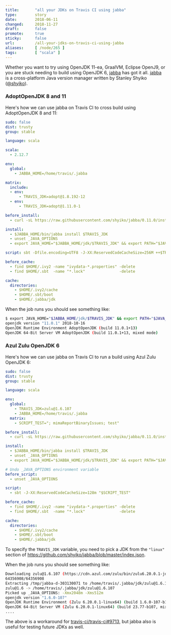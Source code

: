 ```yaml
---
title:       "all your JDKs on Travis CI using jabba"
type:        story
date:        2018-06-11
changed:     2018-11-27
draft:       false
promote:     true
sticky:      false
url:         /all-your-jdks-on-travis-ci-using-jabba
aliases:     [ /node/265 ]
tags:        [ "scala" ]
---
```


  [jabba]: https://github.com/shyiko/jabba

Whether you want to try using OpenJDK 11-ea, GraalVM, Eclipse OpenJ9, or you are stuck needing to build using OpenJDK 6, [jabba][jabba] has got it all. [jabba][jabba] is a cross-platform Java version manager written by Stanley Shyiko ([@shyiko](https://twitter.com/shyiko)).

### AdoptOpenJDK 8 and 11

Here's how we can use jabba on Travis CI to cross build using AdoptOpenJDK 8 and 11:

```yaml
sudo: false
dist: trusty
group: stable

language: scala

scala:
  - 2.12.7

env:
  global:
    - JABBA_HOME=/home/travis/.jabba

matrix:
  include:
  - env:
      - TRAVIS_JDK=adopt@1.8.192-12
  - env:
      - TRAVIS_JDK=adopt@1.11.0-1

before_install:
  - curl -sL https://raw.githubusercontent.com/shyiko/jabba/0.11.0/install.sh | bash && . ~/.jabba/jabba.sh

install:
  - $JABBA_HOME/bin/jabba install $TRAVIS_JDK
  - unset _JAVA_OPTIONS
  - export JAVA_HOME="$JABBA_HOME/jdk/$TRAVIS_JDK" && export PATH="$JAVA_HOME/bin:$PATH" && java -Xmx32m -version

script: sbt -Dfile.encoding=UTF8 -J-XX:ReservedCodeCacheSize=256M ++$TRAVIS_SCALA_VERSION! test

before_cache:
  - find $HOME/.ivy2 -name "ivydata-*.properties" -delete
  - find $HOME/.sbt  -name "*.lock"               -delete

cache:
  directories:
    - $HOME/.ivy2/cache
    - $HOME/.sbt/boot
    - $HOME/.jabba/jdk
```

When the job runs you should see something like:

```bash
$ export JAVA_HOME="$JABBA_HOME/jdk/$TRAVIS_JDK" && export PATH="$JAVA_HOME/bin:$PATH" && java -Xmx32m -version
openjdk version "11.0.1" 2018-10-16
OpenJDK Runtime Environment AdoptOpenJDK (build 11.0.1+13)
OpenJDK 64-Bit Server VM AdoptOpenJDK (build 11.0.1+13, mixed mode)
```

### Azul Zulu OpenJDK 6

Here's how we can use jabba on Travis CI to run a build using Azul Zulu OpenJDK 6:

```yaml
sudo: false
dist: trusty
group: stable

language: scala

env:
  global:
    - TRAVIS_JDK=zulu@1.6.107
    - JABBA_HOME=/home/travis/.jabba
  matrix:
    - SCRIPT_TEST="; mimaReportBinaryIssues; test"

before_install:
  - curl -sL https://raw.githubusercontent.com/shyiko/jabba/0.11.0/install.sh | bash && . ~/.jabba/jabba.sh

install:
  - $JABBA_HOME/bin/jabba install $TRAVIS_JDK
  - unset _JAVA_OPTIONS
  - export JAVA_HOME="$JABBA_HOME/jdk/$TRAVIS_JDK" && export PATH="$JAVA_HOME/bin:$PATH" && java -Xmx32m -version

# Undo _JAVA_OPTIONS environment variable
before_script:
  - unset _JAVA_OPTIONS

script:
  - sbt -J-XX:ReservedCodeCacheSize=128m "$SCRIPT_TEST"

before_cache:
  - find $HOME/.ivy2 -name "ivydata-*.properties" -delete
  - find $HOME/.sbt  -name "*.lock"               -delete

cache:
  directories:
    - $HOME/.ivy2/cache
    - $HOME/.sbt/boot
    - $HOME/.jabba/jdk
```

To specify the `TRAVIS_JDK` variable, you need to pick a JDK from the `"linux"` section of <https://github.com/shyiko/jabba/blob/master/index.json>.

When the job runs you should see something like:

```bash
Downloading zulu@1.6.107 (https://cdn.azul.com/zulu/bin/zulu6.20.0.1-jdk6.0.107-linux_x64.tar.gz)
64356908/64356908
Extracting /tmp/jabba-d-303130071 to /home/travis/.jabba/jdk/zulu@1.6.107
zulu@1.6 -> /home/travis/.jabba/jdk/zulu@1.6.107
Picked up _JAVA_OPTIONS: -Xmx2048m -Xms512m
openjdk version "1.6.0-107"
OpenJDK Runtime Environment (Zulu 6.20.0.1-linux64) (build 1.6.0-107-b107)
OpenJDK 64-Bit Server VM (Zulu 6.20.0.1-linux64) (build 23.77-b107, mixed mode)
....
```

The above is a workaround for [travis-ci/travis-ci#9713](https://github.com/travis-ci/travis-ci/issues/9713), but jabba also is useful for testing future JDKs as well.

